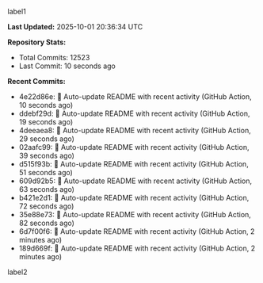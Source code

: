 
label1 
<!-- ACTIVITY_START -->
**Last Updated:** 2025-10-01 20:36:34 UTC

**Repository Stats:**
- Total Commits: 12523
- Last Commit: 10 seconds ago

**Recent Commits:**
- 4e22d86e: 🤖 Auto-update README with recent activity (GitHub Action, 10 seconds ago)
- ddebf29d: 🤖 Auto-update README with recent activity (GitHub Action, 19 seconds ago)
- 4deeaea8: 🤖 Auto-update README with recent activity (GitHub Action, 29 seconds ago)
- 02aafc99: 🤖 Auto-update README with recent activity (GitHub Action, 39 seconds ago)
- d515f93b: 🤖 Auto-update README with recent activity (GitHub Action, 51 seconds ago)
- 609d92b5: 🤖 Auto-update README with recent activity (GitHub Action, 63 seconds ago)
- b421e2d1: 🤖 Auto-update README with recent activity (GitHub Action, 72 seconds ago)
- 35e88e73: 🤖 Auto-update README with recent activity (GitHub Action, 82 seconds ago)
- 6d7f00f6: 🤖 Auto-update README with recent activity (GitHub Action, 2 minutes ago)
- 189d669f: 🤖 Auto-update README with recent activity (GitHub Action, 2 minutes ago)
<!-- ACTIVITY_END -->

label2
